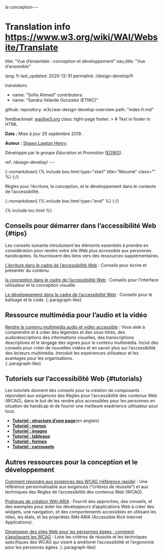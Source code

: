 la conception---
# Translation info https://www.w3.org/wiki/WAI/Website/Translate

title: "Vue d’ensemble : conception et développement"
nav_title: "Vue d'ensemble"

lang: fr
last_updated: 2020-12-31
permalink: /design-develop/fr

translators:
- name: "Sofia Ahmed"
contributors:
- name: "Sandra Velarde Gonzalez (ETNIC)"

github:
  repository: w3c/wai-design-develop-overview
  path: "index.fr.md"

feedbackmail: wai@w3.org
class: tight-page
footer: > # Text in footer in HTML
  <p><strong>Date :</strong> Mise à jour 20 septembre 2019.</p>
  <p><strong>Auteur :</strong> <a href="https://www.w3.org/People/Shawn/">Shawn Lawton Henry</a>.</p>
  <p>Développé par le <em>groupe Éducation et Promotion</em> (<a href="http://www.w3.org/WAI/EO/">EOWG</a>).</p>
ref: /design-develop/
---

{::nomarkdown}
{% include box.html type="start" title="Résumé" class="" %}
{:/}

Règles pour l’écriture, la conception, et le développement dans le contexte de l’accessibilité.

{::nomarkdown}
{% include box.html type="end" %}
{:/}


{% include toc.html %}

## Conseils pour démarrer dans l’accessibilité Web  {#tips}

Les conseils suivants introduisent les éléments essentiels à prendre en considération pour rendre votre site Web plus accessible aux personnes handicapées. Ils fournissent des liens vers des ressources supplémentaires.

[L’écriture dans le cadre de l’accessibilité Web](/tips/writing/)
: Conseils pour écrire et présenter du contenu.

[la conception dans le cadre de l’accessibilité Web](/tips/designing/)
: Conseils pour l’interface utilisateur et la conception visuelle.

[Le développement dans le cadre de l’accessibilité Web](/tips/developing/)
: Conseils pour le balisage et le code.
{:.paragraph-like}

## Ressource multimédia pour l’audio et la vidéo

[Rendre le contenu multimédia audio et vidéo accessible](https://www.w3.org/WAI/media/av/)
: Vous aide à comprendre et à créer des légendes et des sous-titres, des audiodescriptions des informations visuelles, des transcriptions descriptives et le langage des signes pour le contenu multimédia. Inclut des conseils pour créer de nouvelles vidéos et en savoir plus sur l’accessibilité des lecteurs multimédia. Introduit les expériences utilisateur et les avantages pour les organisations.  
{:.paragraph-like}

## Tutoriels sur l’accessibilité Web {#tutorials}

Les tutoriels donnent des conseils pour la création de composants répondant aux exigences des Règles pour l’accessibilité des contenus Web (WCAG), dans le but de les rendre plus accessibles pour les personnes en situation de handicap et de fournir une meilleure expérience utilisateur pour tous.

* **[Tutoriel : structure d’une page](https://www.w3.org/WAI/tutorials/page-structure/)**(en anglais)
* **[Tutoriel : menus](https://www.w3.org/WAI/tutorials/menus/)**
* **[Tutoriel : images](https://www.w3.org/WAI/tutorials/images/)**
* **[Tutoriel : tableaux](https://www.w3.org/WAI/tutorials/tables/)**
* **[Tutoriel : formes](https://www.w3.org/WAI/tutorials/forms/)**
* **[Tutoriel : carrousels](https://www.w3.org/WAI/tutorials/carousels/)**

## Autres ressources pour la conception et le développement

[Comment répondre aux exigences des WCAG (référence rapide)](https://www.w3.org/WAI/WCAG21/quickref/)
: Une référence personnalisable aux exigences (“critères de réussite”) et aux techniques des Règles de l’accessibilité des contenus Web (WCAG).

[Pratiques de création WAI-ARIA](https://www.w3.org/TR/wai-aria-practices/)
: Fournit des approches, des conseils, et des exemples pour aider les développeurs d’applications Web à créer des widgets, une navigation, et des comportements accessibles en utilisant les rôles, les états, et les propriétés WAI-ARIA (Accessible Rich Internet Applications).  

[Développer des sites Web pour les personnes âgées : comment s’appliquent les WCAG](https://www.w3.org/WAI/older-users/developing/)
: Liste les critères de réussite et les techniques spécifiques des WCAG qui visent à améliorer l’accessibilité et l’ergonomie pour les personnes âgées.
{:.paragraph-like}
